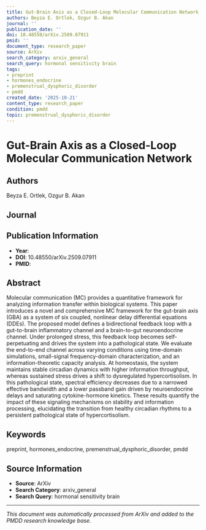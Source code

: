 ```yaml
---
title: Gut-Brain Axis as a Closed-Loop Molecular Communication Network
authors: Beyza E. Ortlek, Ozgur B. Akan
journal: ''
publication_date: ''
doi: 10.48550/arXiv.2509.07911
pmid: ''
document_type: research_paper
source: ArXiv
search_category: arxiv_general
search_query: hormonal sensitivity brain
tags:
- preprint
- hormones_endocrine
- premenstrual_dysphoric_disorder
- pmdd
created_date: '2025-10-21'
content_type: research_paper
condition: pmdd
topic: premenstrual_dysphoric_disorder
---
```


# Gut-Brain Axis as a Closed-Loop Molecular Communication Network

## Authors
Beyza E. Ortlek, Ozgur B. Akan

## Journal


## Publication Information
- **Year**: 
- **DOI**: 10.48550/arXiv.2509.07911
- **PMID**: 

## Abstract
Molecular communication (MC) provides a quantitative framework for analyzing information transfer within biological systems. This paper introduces a novel and comprehensive MC framework for the gut-brain axis (GBA) as a system of six coupled, nonlinear delay differential equations (DDEs). The proposed model defines a bidirectional feedback loop with a gut-to-brain inflammatory channel and a brain-to-gut neuroendocrine channel. Under prolonged stress, this feedback loop becomes self-perpetuating and drives the system into a pathological state. We evaluate the end-to-end channel across varying conditions using time-domain simulations, small-signal frequency-domain characterization, and an information-theoretic capacity analysis. At homeostasis, the system maintains stable circadian dynamics with higher information throughput, whereas sustained stress drives a shift to dysregulated hypercortisolism. In this pathological state, spectral efficiency decreases due to a narrowed effective bandwidth and a lower passband gain driven by neuroendocrine delays and saturating cytokine-hormone kinetics. These results quantify the impact of these signaling mechanisms on stability and information processing, elucidating the transition from healthy circadian rhythms to a persistent pathological state of hypercortisolism.

## Keywords
preprint, hormones_endocrine, premenstrual_dysphoric_disorder, pmdd

## Source Information
- **Source**: ArXiv
- **Search Category**: arxiv_general
- **Search Query**: hormonal sensitivity brain

---
*This document was automatically processed from ArXiv and added to the PMDD research knowledge base.*
